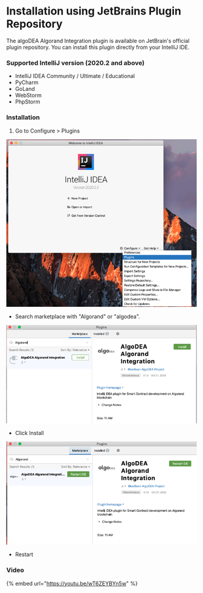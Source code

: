 # Installation using JetBrains Plugin Repository

The algoDEA Algorand Integration plugin is available on JetBrain's official plugin repository. You can install this plugin directly from your IntelliJ IDE.

### Supported IntelliJ version  \(2020.2 and above\)

* IntelliJ IDEA Community / Ultimate / Educational
* PyCharm
* GoLand
* WebStorm
* PhpStorm

### Installation

1. Go to Configure &gt; Plugins

![](.gitbook/assets/select-plugins.png)

* Search marketplace with "Algorand" or "algodea".

![](.gitbook/assets/search-algorand-in-marketplace.png)

* Click Install

![](.gitbook/assets/install-algodea.png)

* Restart 



### Video

{% embed url="https://youtu.be/wT6ZEYBYn5w" %}



